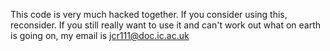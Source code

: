 This code is very much hacked together.
If you consider using this, reconsider.
If you still really want to use it and can't work out what on earth is going on, my email is jcr111@doc.ic.ac.uk
